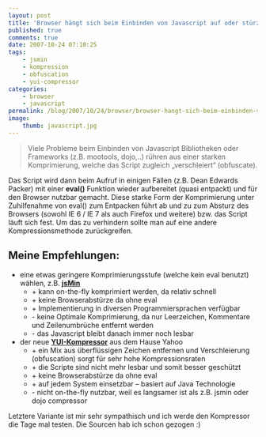 ```yaml
---
layout: post
title: 'Browser hängt sich beim Einbinden von Javascript auf oder stürzt ab'
published: true
comments: true
date: 2007-10-24 07:10:25
tags:
    - jsmin
    - kompression
    - obfuscation
    - yui-compressor
categories:
    - browser
    - javascript
permalink: /blog/2007/10/24/browser/browser-hangt-sich-beim-einbinden-von-javascript-auf-oder-sturzt-ab
image:
    thumb: javascript.jpg
---
```

> Viele Probleme beim Einbinden von Javascript Bibliotheken oder Frameworks (z.B. mootools, dojo,..) rühren aus einer
 starken Komprimierung, welche das Script zugleich &#8222;verschleiert&#8220; (obfuscate).

Das Script wird dann beim Aufruf in einigen Fällen (z.B. Dean Edwards Packer) mit einer **eval()** Funktion wieder
 aufbereitet (quasi entpackt) und für den Browser nutzbar gemacht. Diese starke Form der Komprimierung unter Zuhilfenahme von eval() zum Entpacken führt ab und zu zum Absturz des Browsers (sowohl IE 6 / IE 7 als auch Firefox und weitere) bzw. das Script läuft sich fest. Um das zu verhindern sollte man auf eine andere Kompressionsmethode zurückgreifen.

## Meine Empfehlungen:

  * eine etwas geringere Komprimierungsstufe (welche kein eval benutzt) wählen, z.B. [**jsMin**][1] 
      * \+ kann on-the-fly komprimiert werden, da relativ schnell
      * \+ keine Browserabstürze da ohne eval
      * \+ Implementierung in diversen Programmiersprachen verfügbar
      * \- keine Optimale Komprimierung, da nur Leerzeichen, Kommentare und Zeilenumbrüche entfernt werden
      * \- das Javascript bleibt danach immer noch lesbar
  * der neue [**YUI-Kompressor**][2] aus dem Hause Yahoo 
      * \+ ein Mix aus überflüssigen Zeichen entfernen und Verschleierung (obfuscation) sorgt für sehr hohe Kompressionsraten
      * \+ die Scripte sind nicht mehr lesbar und somit besser geschützt
      * \+ keine Browserabstürze da ohne eval
      * \+ auf jedem System einsetzbar &#8211; basiert auf Java Technologie
      * \- nicht on-the-fly nutzbar, weil es langsamer ist als z.B. jsmin oder dojo compressor

Letztere Variante ist mir sehr sympathisch und ich werde den Kompressor die Tage mal testen. 
Die Sourcen hab ich schon gezogen :)

 [1]: http://www.crockford.com/javascript/jsmin.html "Weitere Infos zu JSMin öffnen"
 [2]: http://www.julienlecomte.net/blog/2007/08/13/introducing-the-yui-compressor/ "Weitere Infos zu, YUI Kompressor öffnen"